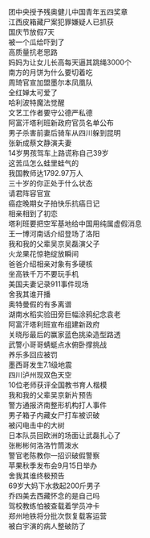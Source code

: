团中央授予残奥健儿中国青年五四奖章  
江西皮箱藏尸案犯罪嫌疑人已抓获  
国庆节放假7天  
被一个瓜给吓到了  
高质量抗老思路  
妈妈为让女儿长高每天逼其跳绳3000个  
南方的月饼为什么要切着吃  
周琦官宣加盟墨尔本凤凰队  
全红婵太可爱了  
哈利波特魔法觉醒  
文艺工作者要守公德严私德  
阿富汗塔利班新政府官员名单公布  
男子杀害前妻后骑车从四川躲到昆明  
张新成蔡文静演夫妻  
14岁男孩驾车上路谎称自己39岁  
这苦瓜怎么蛙里蛙气的  
我国教师达1792.97万人  
三十岁的你正处于什么状态  
请君阵容官宣  
癌症晚期女子拍快乐抗癌日记  
相亲相到了初恋  
塔利班要把空军基地给中国用纯属虚假消息  
王一博河南话介绍登场了洛阳  
我和我的父辈吴京吴磊演父子  
火龙果花惊艳绽放瞬间  
爸爸介绍相亲对象有多硬核  
坐高铁千万不要玩手机  
美国夫妻记录911事件现场  
舍我其谁开播  
奥特曼假的有多离谱  
湖南水稻实验田旁巨幅涂鸦纪念袁老  
阿富汗塔利班宣布组建新政府  
关晓彤最后的赢家蓝色挑染造型路透  
武警小哥哥蜻蜓点水俯卧撑挑战  
养乐多回应被罚  
墨西哥发生7.1级地震  
四川泸州现双色天空  
10位老师获评全国教书育人楷模  
我和我的父辈吴京新片预告  
警方通报济南整形机构打人事件  
男子箱子内藏女尸打车被识破  
被闪电击中的大树  
日本队员回欧洲的场面让武磊扎心了  
张彬彬何洛洛竹筒泼水  
警官老陈教你一招识破假警察  
苹果秋季发布会9月15日举办  
舍我其谁终极预告  
69岁大妈下水救起200斤男子  
乔四美去西藏怀念的是自己吗  
驾校教练怕被查载着学员冲卡  
郑州地铁将分批次恢复载客运营  
被白宇演的病人整破防了  
